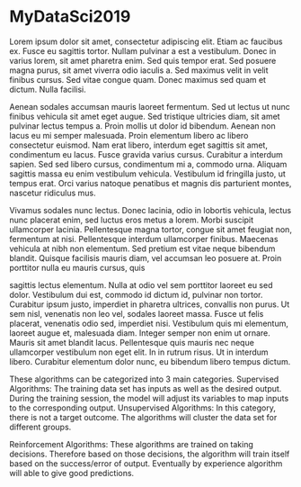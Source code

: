 # MyDataSci2019
Lorem ipsum dolor sit amet, consectetur adipiscing elit. Etiam ac faucibus ex. Fusce eu sagittis tortor. Nullam pulvinar a est a vestibulum. Donec in varius lorem, sit amet pharetra enim. Sed quis tempor erat. Sed posuere magna purus, sit amet viverra odio iaculis a. Sed maximus velit in velit finibus cursus. Sed vitae congue quam. Donec maximus sed quam et dictum. Nulla facilisi. 


Aenean sodales accumsan mauris laoreet fermentum.  Sed ut lectus ut nunc finibus vehicula sit amet eget augue. Sed tristique ultricies diam, sit amet pulvinar lectus tempus a. Proin mollis ut dolor id bibendum. Aenean non lacus eu mi semper malesuada. Proin elementum libero ac libero consectetur euismod. Nam erat libero, interdum eget sagittis sit amet, condimentum eu lacus. Fusce gravida varius cursus. Curabitur a interdum sapien.  Sed sed libero cursus, condimentum mi a, commodo urna. Aliquam sagittis massa eu enim vestibulum vehicula. Vestibulum id fringilla justo, ut tempus erat. Orci varius natoque penatibus et magnis dis parturient montes, nascetur ridiculus mus.

 Vivamus sodales nunc lectus. Donec lacinia, odio in lobortis vehicula, lectus nunc placerat enim, sed luctus eros metus a lorem. Morbi suscipit ullamcorper lacinia. Pellentesque magna tortor, congue sit amet feugiat non, fermentum at nisi.  Pellentesque interdum ullamcorper finibus. Maecenas vehicula at nibh non elementum. Sed pretium est vitae neque bibendum blandit. Quisque facilisis mauris diam, vel accumsan leo posuere at. Proin porttitor nulla eu mauris cursus, quis 

sagittis lectus elementum. Nulla at odio vel sem porttitor laoreet eu sed dolor. Vestibulum dui est, commodo id dictum id, pulvinar non tortor. Curabitur ipsum justo, imperdiet in pharetra ultrices, convallis non purus. Ut sem nisl, venenatis non leo vel, sodales laoreet massa.  Fusce ut felis placerat, venenatis odio sed, imperdiet nisi. Vestibulum quis mi elementum, laoreet augue et, malesuada diam. Integer semper non enim ut ornare. Mauris sit amet blandit lacus. Pellentesque quis mauris nec neque ullamcorper vestibulum non eget elit. In in rutrum risus. Ut in interdum libero. Curabitur elementum dolor nunc, eu bibendum libero tempus dictum.

These algorithms can be categorized into 3 main categories.
Supervised Algorithms: The training data set has inputs as well as the desired output. During the training session, the model will adjust its variables to map inputs to the corresponding output.
Unsupervised Algorithms: In this category, there is not a target outcome. The algorithms will cluster the data set for different groups.

Reinforcement Algorithms: These algorithms are trained on taking decisions. Therefore based on those decisions, the algorithm will train itself based on the success/error of output. Eventually by experience algorithm will able to give good predictions.
